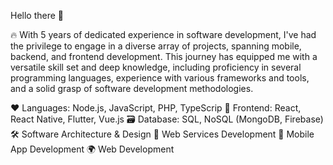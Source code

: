 Hello there 👋

🔥 With 5 years of dedicated experience in software development, I've had the privilege to
engage in a diverse array of projects, spanning mobile, backend, and frontend
development. This journey has equipped me with a versatile skill set and deep knowledge,
including proficiency in several programming languages, experience with various
frameworks and tools, and a solid grasp of software development methodologies.

❤️ Languages: Node.js, JavaScript, PHP, TypeScrip
💫 Frontend: React, React Native, Flutter, Vue.js
🗃️ Database: SQL, NoSQL (MongoDB, Firebase)
🛠️ Software Architecture & Design
📝 Web Services Development
📱 Mobile App Development
🌍 Web Development

